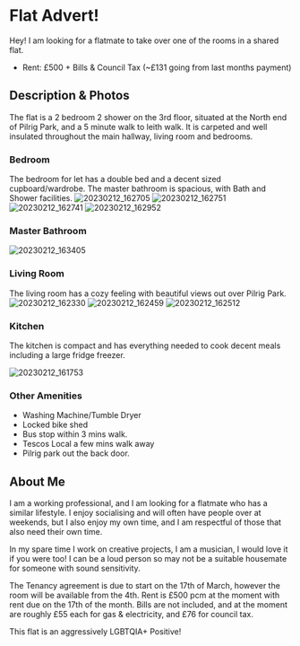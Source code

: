 # Flat Advert!

Hey! I am looking for a flatmate to take over one of the rooms in a shared flat. 
- Rent: £500 + Bills & Council Tax (~£131 going from last months payment)

## Description & Photos

The flat is a 2 bedroom 2 shower on the 3rd floor, situated at the North end of Pilrig Park, and a 5 minute walk to leith walk. It is carpeted and well insulated throughout the main hallway, living room and bedrooms.

### Bedroom
The bedroom for let has a double bed and a decent sized cupboard/wardrobe. The master bathroom is spacious, with Bath and Shower facilities.
![20230212_162705](https://user-images.githubusercontent.com/97303986/218327955-9b3d4cd6-5ce7-4bb9-a3d2-5b9dc48a2b13.jpg)
 ![20230212_162751](https://user-images.githubusercontent.com/97303986/218328014-527b0c24-bbf5-439e-a198-707900b4265b.jpg)
![20230212_162741](https://user-images.githubusercontent.com/97303986/218328035-910e02b5-6110-44bf-a396-f1c4966fb580.jpg)
![20230212_162952](https://user-images.githubusercontent.com/97303986/218328044-2f04bc1d-4fac-4285-ae0a-2ca0c286cd1a.jpg)

### Master Bathroom
![20230212_163405](https://user-images.githubusercontent.com/97303986/218328124-14e09834-4648-477f-98bb-2f0cb0bc4792.jpg)

### Living Room
 The living room has a cozy feeling with beautiful views out over Pilrig Park. 
 ![20230212_162330](https://user-images.githubusercontent.com/97303986/218327982-3b336ef7-db69-4427-91ed-26103eb386e5.jpg)
![20230212_162459](https://user-images.githubusercontent.com/97303986/218327996-7a15380e-6c2c-408e-952d-326538bc1540.jpg)
![20230212_162512](https://user-images.githubusercontent.com/97303986/218328002-0fce3aa2-0fdf-443a-95e6-8568257aec96.jpg)

### Kitchen
 The kitchen is compact and has everything needed to cook decent meals including a large fridge freezer.
 
 ![20230212_161753](https://user-images.githubusercontent.com/97303986/218328056-f9bce90b-9ee8-4bd2-90d6-a40a45d911fe.jpg)

### Other Amenities
- Washing Machine/Tumble Dryer
- Locked bike shed
- Bus stop within 3 mins walk.
- Tescos Local a few mins walk away
- Pilrig park out the back door.

## About Me

I am a working professional, and I am looking for a flatmate who has a similar lifestyle.
I enjoy socialising and will often have people over at weekends, but I also enjoy my own time, and I am respectful of those that also need their own time.

In my spare time I work on creative projects, I am a musician, I would love it if you were too!
I can be a loud person so may not be a suitable housemate for someone with sound sensitivity.

The Tenancy agreement is due to start on the 17th of March, however the room will be available from the 4th.
Rent is £500 pcm at the moment with rent due on the 17th of the month. Bills are not included, and at the moment are roughly £55 each for gas & electricity, and £76 for council tax.

This flat is an aggressively LGBTQIA+ Positive!

